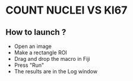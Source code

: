 # COUNT NUCLEI VS KI67

## How to launch ?

- Open an image
- Make a rectangle ROI
- Drag and drop the macro in Fiji
- Press "Run"
- The results are in the Log window
